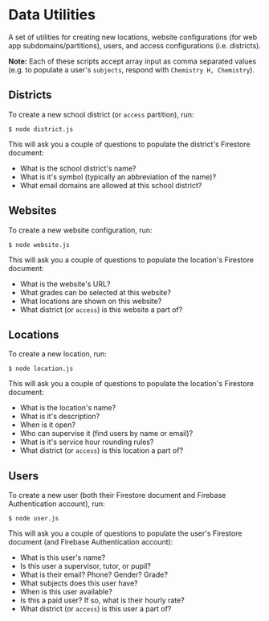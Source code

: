 # Data Utilities

A set of utilities for creating new locations, website configurations (for web
app subdomains/partitions), users, and access configurations (i.e. districts).

**Note:** Each of these scripts accept array input as comma separated values
(e.g. to populate a user's `subjects`, respond with `Chemistry H, Chemistry`).

## Districts

To create a new school district (or `access` partition), run:

```
$ node district.js
```

This will ask you a couple of questions to populate the district's Firestore
document:

- What is the school district's name?
- What is it's symbol (typically an abbreviation of the name)?
- What email domains are allowed at this school district?

## Websites

To create a new website configuration, run:

```
$ node website.js
```

This will ask you a couple of questions to populate the location's Firestore
document:

- What is the website's URL?
- What grades can be selected at this website?
- What locations are shown on this website?
- What district (or `access`) is this website a part of?

## Locations

To create a new location, run:

```
$ node location.js
```

This will ask you a couple of questions to populate the location's Firestore
document:

- What is the location's name?
- What is it's description?
- When is it open?
- Who can supervise it (find users by name or email)?
- What is it's service hour rounding rules?
- What district (or `access`) is this location a part of?

## Users

To create a new user (both their Firestore document and Firebase Authentication
account), run:

```
$ node user.js
```

This will ask you a couple of questions to populate the user's Firestore
document (and Firebase Authentication account):

- What is this user's name?
- Is this user a supervisor, tutor, or pupil?
- What is their email? Phone? Gender? Grade?
- What subjects does this user have?
- When is this user available?
- Is this a paid user? If so, what is their hourly rate?
- What district (or `access`) is this user a part of?

